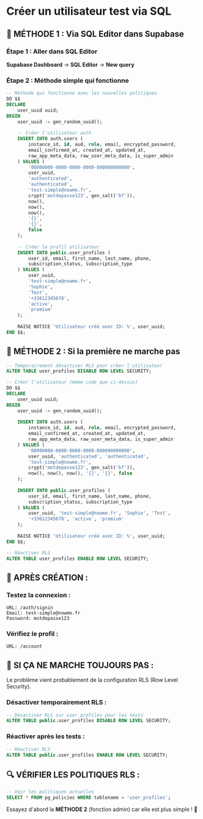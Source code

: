 # Créer un utilisateur test via SQL

## 🔧 **MÉTHODE 1 : Via SQL Editor dans Supabase**

### Étape 1 : Aller dans SQL Editor
**Supabase Dashboard** → **SQL Editor** → **New query**

### Étape 2 : Méthode simple qui fonctionne
```sql
-- Méthode qui fonctionne avec les nouvelles politiques
DO $$
DECLARE
    user_uuid uuid;
BEGIN
    user_uuid := gen_random_uuid();
    
    -- Créer l'utilisateur auth
    INSERT INTO auth.users (
        instance_id, id, aud, role, email, encrypted_password,
        email_confirmed_at, created_at, updated_at, 
        raw_app_meta_data, raw_user_meta_data, is_super_admin
    ) VALUES (
        '00000000-0000-0000-0000-000000000000',
        user_uuid,
        'authenticated',
        'authenticated',
        'test-simple@nowme.fr',
        crypt('motdepasse123', gen_salt('bf')),
        now(),
        now(),
        now(),
        '{}',
        '{}',
        false
    );
    
    -- Créer le profil utilisateur
    INSERT INTO public.user_profiles (
        user_id, email, first_name, last_name, phone, 
        subscription_status, subscription_type
    ) VALUES (
        user_uuid,
        'test-simple@nowme.fr',
        'Sophie',
        'Test',
        '+33612345678',
        'active',
        'premium'
    );
    
    RAISE NOTICE 'Utilisateur créé avec ID: %', user_uuid;
END $$;
```

## 🔧 **MÉTHODE 2 : Si la première ne marche pas**

```sql
-- Temporairement désactiver RLS pour créer l'utilisateur
ALTER TABLE user_profiles DISABLE ROW LEVEL SECURITY;

-- Créer l'utilisateur (même code que ci-dessus)
DO $$
DECLARE
    user_uuid uuid;
BEGIN
    user_uuid := gen_random_uuid();
    
    INSERT INTO auth.users (
        instance_id, id, aud, role, email, encrypted_password,
        email_confirmed_at, created_at, updated_at, 
        raw_app_meta_data, raw_user_meta_data, is_super_admin
    ) VALUES (
        '00000000-0000-0000-0000-000000000000',
        user_uuid, 'authenticated', 'authenticated',
        'test-simple@nowme.fr',
        crypt('motdepasse123', gen_salt('bf')),
        now(), now(), now(), '{}', '{}', false
    );
    
    INSERT INTO public.user_profiles (
        user_id, email, first_name, last_name, phone,
        subscription_status, subscription_type
    ) VALUES (
        user_uuid, 'test-simple@nowme.fr', 'Sophie', 'Test', 
        '+33612345678', 'active', 'premium'
    );
    
    RAISE NOTICE 'Utilisateur créé avec ID: %', user_uuid;
END $$;

-- Réactiver RLS
ALTER TABLE user_profiles ENABLE ROW LEVEL SECURITY;
```

## 🎯 **APRÈS CRÉATION :**

### Testez la connexion :
```
URL: /auth/signin
Email: test-simple@nowme.fr
Password: motdepasse123
```

### Vérifiez le profil :
```
URL: /account
```

## 🚨 **SI ÇA NE MARCHE TOUJOURS PAS :**

Le problème vient probablement de la configuration RLS (Row Level Security). 

### Désactiver temporairement RLS :
```sql
-- Désactiver RLS sur user_profiles pour les tests
ALTER TABLE public.user_profiles DISABLE ROW LEVEL SECURITY;
```

### Réactiver après les tests :
```sql
-- Réactiver RLS
ALTER TABLE public.user_profiles ENABLE ROW LEVEL SECURITY;
```

## 🔍 **VÉRIFIER LES POLITIQUES RLS :**

```sql
-- Voir les politiques actuelles
SELECT * FROM pg_policies WHERE tablename = 'user_profiles';
```

Essayez d'abord la **MÉTHODE 2** (fonction admin) car elle est plus simple ! 🚀
